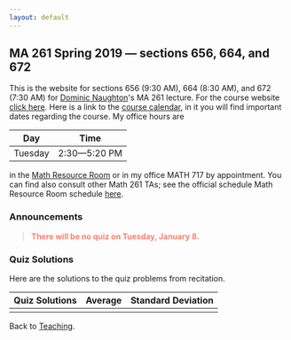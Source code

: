 ```yaml
---
layout: default
---
```


## [](#course) MA 261 Spring 2019 — sections 656, 664, and 672
This is the website for sections 656 (9:30 AM), 664 (8:30 AM), and 672 (7:30 AM)
for [Dominic Naughton](http://www.math.purdue.edu/people/bio/naughton)'s MA 261
lecture. For the course website [click here](https://www.math.purdue.edu/MA261).
Here is a link to the [course
calendar](https://www.math.purdue.edu/academic/files/courses/2019spring/MA26100/MA261-S19-calendar.html),
in it you will find important dates regarding the course. My office hours are

| Day       | Time           |
| :-------: | :------------: |
| Tuesday   | 2:30—5:20 PM   |

in the [Math Resource
Room](https://www.math.purdue.edu/academic/courses/helproom) or in my office
MATH 717 by appointment. You can find also consult other Math 261 TAs; see the
official schedule Math Resource Room schedule
[here](https://www.math.purdue.edu/academic/officehours).

### [](#announce) Announcements
><span style="color:Salmon">**There will be no quiz on Tuesday, January 8.**</span>

### [](#sols) Quiz Solutions
Here are the solutions to the quiz problems from recitation.

| Quiz Solutions                | Average    | Standard Deviation    |
| :---------------------------: | :--------: | :-------------------: |
|                               |            |                       |

Back to [Teaching](../#-teaching).
